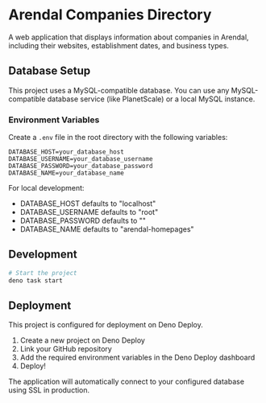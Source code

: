 # Arendal Companies Directory

A web application that displays information about companies in Arendal, including their websites, establishment dates, and business types.

## Database Setup

This project uses a MySQL-compatible database. You can use any MySQL-compatible database service (like PlanetScale) or a local MySQL instance.

### Environment Variables

Create a `.env` file in the root directory with the following variables:

```env
DATABASE_HOST=your_database_host
DATABASE_USERNAME=your_database_username
DATABASE_PASSWORD=your_database_password
DATABASE_NAME=your_database_name
```

For local development:
- DATABASE_HOST defaults to "localhost"
- DATABASE_USERNAME defaults to "root"
- DATABASE_PASSWORD defaults to ""
- DATABASE_NAME defaults to "arendal-homepages"

## Development

```bash
# Start the project
deno task start
```

## Deployment

This project is configured for deployment on Deno Deploy.

1. Create a new project on Deno Deploy
2. Link your GitHub repository
3. Add the required environment variables in the Deno Deploy dashboard
4. Deploy!

The application will automatically connect to your configured database using SSL in production.
